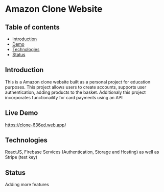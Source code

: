 # Amazon Clone Website 

## Table of contents
* [Introduction](#introduction)
* [Demo](#demo)
* [Technologies](#technologies)
* [Status](#status)


## Introduction
This is a Amazon clone website built as a personal project for education purposes. This project allows users to create accounts, supports user authentication, adding products to the basket. Additionaly this project incorporates functionaility for card payments using an API

## Live Demo

https://clone-636ed.web.app/


## Technologies

ReactJS, Firebase Services (Authentication, Storage and Hosting) as well as Stripe (test key)

## Status
Adding more features